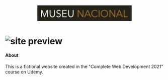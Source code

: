 
<h1 align="center">
	<img alt="logo museu nacional" width="300px" src="img/museu-nacional-readme.png">
</h1>
<h1>
	<img alt="site preview" src="img/museu-nacional2.gif">
</h1>

#### About
This is a fictional website created in the <a src="https://www.udemy.com/course/web-completo/">"Complete Web Development 2021"</a> course on Udemy.
